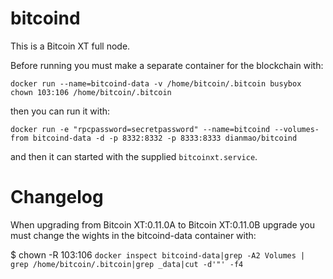 # bitcoind

This is a Bitcoin XT full node.

Before running you must make a separate container for the blockchain with:

```
docker run --name=bitcoind-data -v /home/bitcoin/.bitcoin busybox chown 103:106 /home/bitcoin/.bitcoin
```

then you can run it with:

```
docker run -e "rpcpassword=secretpassword" --name=bitcoind --volumes-from bitcoind-data -d -p 8332:8332 -p 8333:8333 dianmao/bitcoind
```

and then it can started with the supplied ```bitcoinxt.service```.

# Changelog

When upgrading from Bitcoin XT:0.11.0A to Bitcoin XT:0.11.0B upgrade you must change the wights in the bitcoind-data container with:

  $ chown -R 103:106 `docker inspect bitcoind-data|grep -A2 Volumes | grep /home/bitcoin/.bitcoin|grep _data|cut -d'"' -f4`
